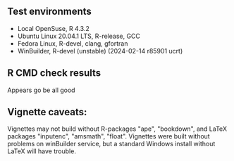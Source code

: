 ## Test environments
* Local OpenSuse, R 4.3.2
* Ubuntu Linux 20.04.1 LTS, R-release, GCC
* Fedora Linux, R-devel, clang, gfortran
* WinBuilder, R-devel (unstable) (2024-02-14 r85901 ucrt)

## R CMD check results

Appears go be all good

## Vignette caveats:
Vignettes may not build without R-packages "ape", "bookdown", and LaTeX packages "inputenc", "amsmath", "float". Vignettes were built without problems on winBuilder service, but a standard Windows install without LaTeX will have trouble.
